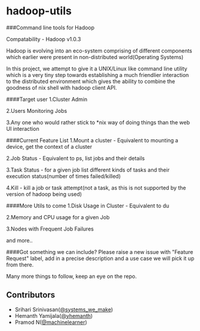 hadoop-utils
============

###Command line tools for Hadoop

Compatability - Hadoop v1.0.3

Hadoop is evolving into an eco-system comprising of different components which earlier were present in non-distributed world(Operating Systems)

In this project, we attempt to give it a UNIX/Linux like command line utility which is a very tiny step towards establishing 
a much friendlier interaction to the distributed environment which gives the ability to combine the goodness of nix shell with hadoop client API.

####Target user
  1.Cluster Admin
  
  2.Users Monitoring Jobs
  
  3.Any one who would rather stick to *nix way of doing things than the web UI interaction
  
####Current Feature List
  1.Mount a cluster - Equivalent to mounting a device, get the context of a cluster
  
  2.Job Status - Equivalent to ps, list jobs and their details
  
  3.Task Status - for a given job list different kinds of tasks and their execution status(number of times failed/killed)
  
  4.Kill - kill a job or task attempt(not a task, as this is not supported by the version of hadoop being used)

####More Utils to come
  1.Disk Usage in Cluster - Equivalent to du
  
  2.Memory and CPU usage for a given Job
  
  3.Nodes with Frequent Job Failures
  
  and more..
    
####Got something we can include? 
  Please raise a new issue with "Feature Request" label, add in a precise description and a use case
  we will pick it up from there.
  
  Many more things to follow, keep an eye on the repo.
  


## Contributors

* Srihari Srinivasan([@systems_we_make](https://twitter.com/systems_we_make))
* Hemanth Yamijala([@yhemanth](http://twitter.com/yhemanth))
* Pramod N([@machinelearner](https://twitter.com/machinelearner))
